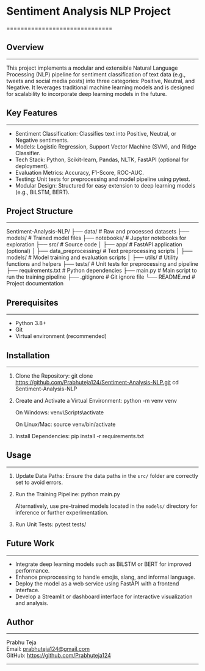# Sentiment Analysis NLP Project
==============================

## Overview
--------
This project implements a modular and extensible Natural Language Processing (NLP) pipeline for sentiment classification of text data (e.g., tweets and social media posts) into three categories: Positive, Neutral, and Negative. It leverages traditional machine learning models and is designed for scalability to incorporate deep learning models in the future.

## Key Features
------------
- Sentiment Classification: Classifies text into Positive, Neutral, or Negative sentiments.
- Models: Logistic Regression, Support Vector Machine (SVM), and Ridge Classifier.
- Tech Stack: Python, Scikit-learn, Pandas, NLTK, FastAPI (optional for deployment).
- Evaluation Metrics: Accuracy, F1-Score, ROC-AUC.
- Testing: Unit tests for preprocessing and model pipeline using pytest.
- Modular Design: Structured for easy extension to deep learning models (e.g., BiLSTM, BERT).

## Project Structure
-----------------
Sentiment-Analysis-NLP/
├── data/                    # Raw and processed datasets
├── models/                  # Trained model files
├── notebooks/               # Jupyter notebooks for exploration
├── src/                     # Source code
│   ├── app/                 # FastAPI application (optional)
│   ├── data_preprocessing/  # Text preprocessing scripts
│   ├── models/              # Model training and evaluation scripts
│   ├── utils/               # Utility functions and helpers
├── tests/                   # Unit tests for preprocessing and pipeline
├── requirements.txt         # Python dependencies
├── main.py                  # Main script to run the training pipeline
├── .gitignore               # Git ignore file
└── README.md                # Project documentation

## Prerequisites
-------------
- Python 3.8+
- Git
- Virtual environment (recommended)

## Installation
------------

1. Clone the Repository:
   git clone https://github.com/Prabhuteja124/Sentiment-Analysis-NLP.git
   cd Sentiment-Analysis-NLP

2. Create and Activate a Virtual Environment:
   python -m venv venv

   On Windows:
   venv\Scripts\activate

   On Linux/Mac:
   source venv/bin/activate

3. Install Dependencies:
   pip install -r requirements.txt

## Usage
-----

1. Update Data Paths:
   Ensure the data paths in the `src/` folder are correctly set to avoid errors.

2. Run the Training Pipeline:
   python main.py

   Alternatively, use pre-trained models located in the `models/` directory for inference or further experimentation.

3. Run Unit Tests:
   pytest tests/

## Future Work
-----------
- Integrate deep learning models such as BiLSTM or BERT for improved performance.
- Enhance preprocessing to handle emojis, slang, and informal language.
- Deploy the model as a web service using FastAPI with a frontend interface.
- Develop a Streamlit or dashboard interface for interactive visualization and analysis.

## Author
------
Prabhu Teja  
Email: prabhuteja124@gmail.com  
GitHub: https://github.com/Prabhuteja124

-----
